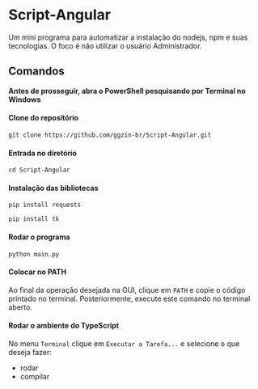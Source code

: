 # Script-Angular
Um mini programa para automatizar a instalação do nodejs, npm e suas tecnologias. O foco é não utilizar o usuário Administrador.

## Comandos
<b>Antes de prosseguir, abra o PowerShell pesquisando por Terminal no Windows</b>
#### Clone do repositório
```
git clone https://github.com/ggzin-br/Script-Angular.git
```
#### Entrada no diretório
```
cd Script-Angular
```
#### Instalação das bibliotecas

```
pip install requests
```
<b></b>
```
pip install tk
```

#### Rodar o programa

```
python main.py
```

#### Colocar no PATH

Ao final da operação desejada na GUI, clique em `PATH` e copie o código printado no terminal. Posteriormente, execute este comando no terminal aberto.

#### Rodar o ambiente do TypeScript
No menu `Terminal` clique em `Executar a Tarefa...` e selecione o que deseja fazer:
- rodar
- compilar 
